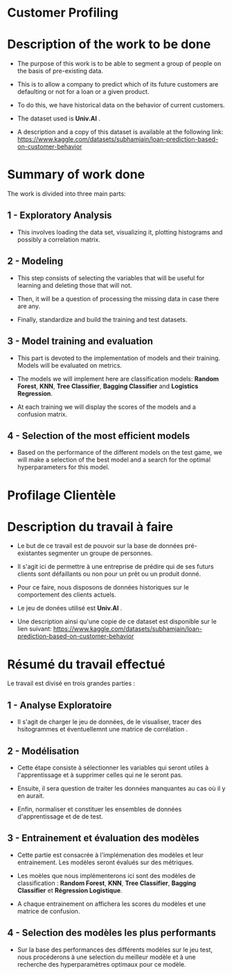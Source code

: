 # **Customer Profiling**

# Description of the work to be done
* The purpose of this work is to be able to segment a group of people on the basis of pre-existing data.

* This is to allow a company to predict which of its future customers are defaulting or not for a loan or a given product.
 
* To do this, we have historical data on the behavior of current customers.

* The dataset used is **Univ.AI** .

* A description and a copy of this dataset is available at the following link: https://www.kaggle.com/datasets/subhamjain/loan-prediction-based-on-customer-behavior

# Summary of work done

The work is divided into three main parts:

   ## 1 - Exploratory Analysis
   * This involves loading the data set, visualizing it, plotting histograms and possibly a correlation matrix.

   ## 2 - Modeling
   * This step consists of selecting the variables that will be useful for learning and deleting those that will not.

   * Then, it will be a question of processing the missing data in case there are any.

   * Finally, standardize and build the training and test datasets.

   ## 3 - Model training and evaluation
   * This part is devoted to the implementation of models and their training. Models will be evaluated on metrics.

   * The models we will implement here are classification models: **Random Forest**, **KNN**, **Tree Classifier**, **Bagging Classifier** and **Logistics Regression**.
   * At each training we will display the scores of the models and a confusion matrix.
   
   ## 4 - Selection of the most efficient models
   * Based on the performance of the different models on the test game, we will make a selection of the best model and a search for the optimal hyperparameters for this model.


# **Profilage Clientèle**

#  Description du travail à faire
* Le but de ce travail est de pouvoir sur la base de données pré-existantes segmenter un groupe de personnes.

* Il s'agit ici de permettre à une entreprise de prédire qui de ses futurs clients sont défaillants ou non pour un prêt ou un produit donné.
 
* Pour ce faire, nous disposons de données historiques sur le comportement des clients actuels.

* Le jeu de donées utilisé est **Univ.AI** .

* Une description ainsi qu'une copie de ce dataset est disponible sur le lien suivant: https://www.kaggle.com/datasets/subhamjain/loan-prediction-based-on-customer-behavior

# Résumé du travail effectué

Le travail est divisé en trois grandes parties : 

   ## 1 - Analyse Exploratoire
   * Il s'agit de charger le jeu de données, de le visualiser, tracer des hsitogrammes et éventuellemnt une matrice de corrélation .

   ## 2 - Modélisation
   * Cette étape consiste à sélectionner les variables qui seront utiles à l'apprentissage et à supprimer celles qui ne le seront pas.

   * Ensuite, il sera question de traiter les données manquantes au cas où il y en aurait.

   * Enfin, normaliser et constituer les ensembles de données d'apprentissage et de de test.

   ## 3 - Entrainement et évaluation des modèles
   * Cette partie est consacrée à l'implémenation des modèles et leur entrainement. Les modèles seront évalués sur des métriques.

   * Les moèles que nous implémenterons ici sont des modèles de classification : **Random Forest**, **KNN**, **Tree Classifier**, **Bagging Classifier** et **Régression Logistique**. 
   * A chaque entrainement on affichera les scores du modèles et une matrice de confusion.
   
   ## 4 - Selection des modèles les plus performants
   * Sur la base des performances des différents modèles sur le jeu test, nous procéderons à une selection du meilleur modèle et à une recherche des hyperparamètres optimaux pour ce modèle.

